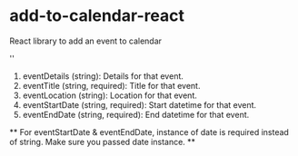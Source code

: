 # add-to-calendar-react
React library to add an event to calendar

'<AddToCalendar 
    eventDetails="" 
    eventTitle=""
    eventLocation=""
    eventStartDate="" 
    eventEndDate=""
/>'

1. eventDetails (string): Details for that event.
2. eventTitle (string, required): Title for that event.
3. eventLocation (string): Location for that event.
4. eventStartDate (string, required): Start datetime for that event.
5. eventEndDate (string, required): End datetime for that event.

** For eventStartDate & eventEndDate, instance of date is required instead of string. Make sure you passed date instance. **